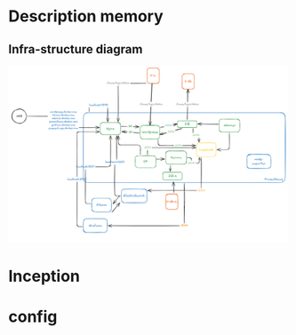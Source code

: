 # Description memory

## Infra-structure diagram

![alt text](image.png)



# Inception


# config


